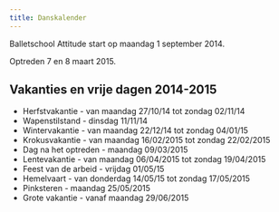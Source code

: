 ```yaml
---
title: Danskalender
---
```

Balletschool Attitude start op maandag 1 september 2014.

Optreden 7 en 8 maart 2015.

## Vakanties en vrije dagen 2014-2015

* Herfstvakantie        - van maandag 27/10/14 tot zondag 02/11/14
* Wapenstilstand        - dinsdag 11/11/14
* Wintervakantie        - van maandag 22/12/14 tot zondag 04/01/15
* Krokusvakantie        - van maandag 16/02/2015 tot zondag 22/02/2015
* Dag na het optreden   - maandag 09/03/2015
* Lentevakantie         - van maandag 06/04/2015 tot zondag 19/04/2015
* Feest van de arbeid   - vrijdag 01/05/15
* Hemelvaart            - van donderdag 14/05/15 tot zondag 17/05/2015
* Pinksteren            - maandag 25/05/2015
* Grote vakantie        - vanaf maandag 29/06/2015
